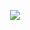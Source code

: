 <p align="center">
<img src="https://capsule-render.vercel.app/api?type=waving&color=timeGradient&height=300&&section=footer&text={HI THRER!}&fontSize=90&fontAlign=50&fontAlignY=70&desc={THIS IS JeF5}&descAlign=50&descSize=30&descAlignY=40&animation=twinkling" />
</p>
